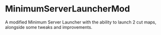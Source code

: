 # MinimumServerLauncherMod
 A modified Minimum Server Launcher with the ability to launch 2 cut maps, alongside some tweaks and improvements.
